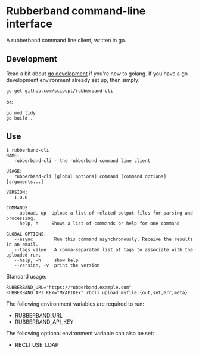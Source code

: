 # Rubberband command-line interface

A rubberband command line client, written in go.

## Development

Read a bit about [go development](https://golang.org/doc/) if you're new to golang. If you have a go development environment already set up, then simply:

```
go get github.com/scipopt/rubberband-cli
```

or:
```
go mod tidy
go build .
```

## Use

```
$ rubberband-cli
NAME:
   rubberband-cli - the rubberband command line client

USAGE:
   rubberband-cli [global options] command [command options] [arguments...]
   
VERSION:
   1.0.0
   
COMMANDS:
     upload, up  Upload a list of related output files for parsing and processing.
     help, h     Shows a list of commands or help for one command

GLOBAL OPTIONS:
   --async        Run this command asynchronously. Receive the results in an email.
   --tags value   A comma-separated list of tags to associate with the uploaded run.
   --help, -h     show help
   --version, -v  print the version
```

Standard usage:

```
RUBBERBAND_URL="https://rubberband.example.com" RUBBERBAND_API_KEY="MYAPIKEY" rbcli upload myfile.{out,set,err,meta}
```

The following environment variables are required to run:
- RUBBERBAND_URL
- RUBBERBAND_API_KEY

The following optional environment variable can also be set:
- RBCLI_USE_LDAP 
